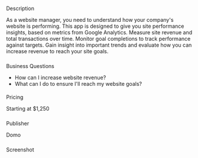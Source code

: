 


####
 Description

As a website manager, you need to understand how your company's website is performing. This app is designed to give you site performance insights, based on metrics from Google Analytics. Measure site revenue and total transactions over time. Monitor goal completions to track performance against targets. Gain insight into important trends and evaluate how you can increase revenue to reach your site goals.

###
 Business Questions


* How can I increase website revenue?
* What can I do to ensure I'll reach my website goals?


####
 Pricing

Starting at $1,250

###
 Publisher

Domo

###
 Screenshot


